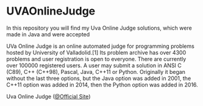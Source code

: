 # UVAOnlineJudge

In this repository you will find my Uva Online Judge solutions, which were made in Java and were accepted

UVa Online Judge is an online automated judge for programming problems hosted by University of Valladolid.[1] Its problem archive has over 4300 problems and user registration is open to everyone. There are currently over 100000 registered users. A user may submit a solution in ANSI C (C89), C++ (C++98), Pascal, Java, C++11 or Python. Originally it began without the last three options, but the Java option was added in 2001, the C++11 option was added in 2014, then the Python option was added in 2016.

Uva Online Judge ([@Official Site](https://onlinejudge.org/))
